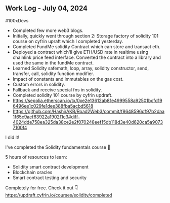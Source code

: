 ## Work Log - July 04, 2024

#100xDevs
- Completed few more web3 blogs.
- Initially, quickly went through section 2: Storage factory of solidity 101 course on cyfrin upraft which I completed yesterday.
- Completed FundMe solidity Contract which can store and transact eth.
- Deployed a contract which'll give ETH/USD rate in realtime using chainlink price feed interface. Converted the contract into a library and used the same in the fundMe contract.
- Learned Solidity safemath, loop, array, solidity constructor, send, transfer, call, solidity function modifier.
- Impact of constants and immutables on the gas cost.
- Custom errors in solidity.
- Fallback and receive special fns in solidity.
- Completed solidity 101 course by cyfrin updraft.
- https://sepolia.etherscan.io/tx/0xe2e13612ab81e4999558a92501bcfd196496ee1c029fe1dee388fba5acbd5618
- https://github.com/HashirAKB/Road2Web3/commit/f8648596df97b2daa1f65c9acf63922a1902f1c3#diff-4024dde758ea325da38ce2e2f070248eef15db118d3e40d620ca5a90737100f4


I did it!

I've completed the Solidity fundamentals course 🎉

5 hours of resources to learn:
- Solidity smart contract development 
- Blockchain oracles
- Smart contract testing and security

Completely for free. Check it out 👇
https://updraft.cyfrin.io/courses/solidity/completed 